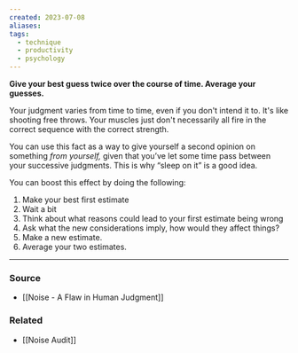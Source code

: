 ```yaml
---
created: 2023-07-08
aliases: 
tags:
  - technique
  - productivity
  - psychology
---
```

**Give your best guess twice over the course of time. Average your guesses.**

Your judgment varies from time to time, even if you don't intend it to. It's like shooting free throws. Your muscles just don't necessarily all fire in the correct sequence with the correct strength. 

You can use this fact as a way to give yourself a second opinion on something *from yourself,* given that you’ve let some time pass between your successive judgments. This is why “sleep on it” is a good idea.

You can boost this effect by doing the following:

1. Make your best first estimate
2. Wait a bit
3. Think about what reasons could lead to your first estimate being wrong
4. Ask what the new considerations imply, how would they affect things?
5. Make a new estimate.
6. Average your two estimates.

****
### Source
- [[Noise - A Flaw in Human Judgment]]

### Related
- [[Noise Audit]]